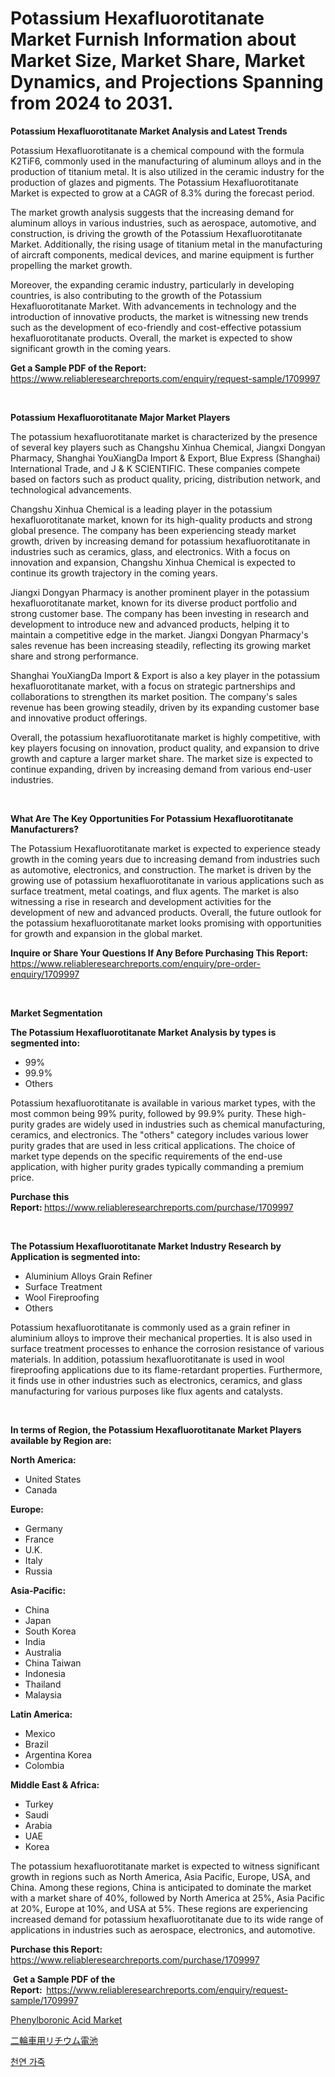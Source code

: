 <p><h1>Potassium Hexafluorotitanate Market Furnish Information about Market Size, Market Share, Market Dynamics, and Projections Spanning from 2024 to 2031.</h1></p><p><strong>Potassium Hexafluorotitanate Market Analysis and Latest Trends</strong></p>
<p><p>Potassium Hexafluorotitanate is a chemical compound with the formula K2TiF6, commonly used in the manufacturing of aluminum alloys and in the production of titanium metal. It is also utilized in the ceramic industry for the production of glazes and pigments. The Potassium Hexafluorotitanate Market is expected to grow at a CAGR of 8.3% during the forecast period.</p><p>The market growth analysis suggests that the increasing demand for aluminum alloys in various industries, such as aerospace, automotive, and construction, is driving the growth of the Potassium Hexafluorotitanate Market. Additionally, the rising usage of titanium metal in the manufacturing of aircraft components, medical devices, and marine equipment is further propelling the market growth. </p><p>Moreover, the expanding ceramic industry, particularly in developing countries, is also contributing to the growth of the Potassium Hexafluorotitanate Market. With advancements in technology and the introduction of innovative products, the market is witnessing new trends such as the development of eco-friendly and cost-effective potassium hexafluorotitanate products. Overall, the market is expected to show significant growth in the coming years.</p></p>
<p><strong>Get a Sample PDF of the Report:&nbsp;</strong> <a href="https://www.reliableresearchreports.com/enquiry/request-sample/1709997">https://www.reliableresearchreports.com/enquiry/request-sample/1709997</a></p>
<p>&nbsp;</p>
<p><strong>Potassium Hexafluorotitanate Major Market Players</strong></p>
<p><p>The potassium hexafluorotitanate market is characterized by the presence of several key players such as Changshu Xinhua Chemical, Jiangxi Dongyan Pharmacy, Shanghai YouXiangDa Import & Export, Blue Express (Shanghai) International Trade, and J & K SCIENTIFIC. These companies compete based on factors such as product quality, pricing, distribution network, and technological advancements.</p><p>Changshu Xinhua Chemical is a leading player in the potassium hexafluorotitanate market, known for its high-quality products and strong global presence. The company has been experiencing steady market growth, driven by increasing demand for potassium hexafluorotitanate in industries such as ceramics, glass, and electronics. With a focus on innovation and expansion, Changshu Xinhua Chemical is expected to continue its growth trajectory in the coming years.</p><p>Jiangxi Dongyan Pharmacy is another prominent player in the potassium hexafluorotitanate market, known for its diverse product portfolio and strong customer base. The company has been investing in research and development to introduce new and advanced products, helping it to maintain a competitive edge in the market. Jiangxi Dongyan Pharmacy's sales revenue has been increasing steadily, reflecting its growing market share and strong performance.</p><p>Shanghai YouXiangDa Import & Export is also a key player in the potassium hexafluorotitanate market, with a focus on strategic partnerships and collaborations to strengthen its market position. The company's sales revenue has been growing steadily, driven by its expanding customer base and innovative product offerings.</p><p>Overall, the potassium hexafluorotitanate market is highly competitive, with key players focusing on innovation, product quality, and expansion to drive growth and capture a larger market share. The market size is expected to continue expanding, driven by increasing demand from various end-user industries.</p></p>
<p>&nbsp;</p>
<p><strong>What Are The Key Opportunities For Potassium Hexafluorotitanate Manufacturers?</strong></p>
<p><p>The Potassium Hexafluorotitanate market is expected to experience steady growth in the coming years due to increasing demand from industries such as automotive, electronics, and construction. The market is driven by the growing use of potassium hexafluorotitanate in various applications such as surface treatment, metal coatings, and flux agents. The market is also witnessing a rise in research and development activities for the development of new and advanced products. Overall, the future outlook for the potassium hexafluorotitanate market looks promising with opportunities for growth and expansion in the global market.</p></p>
<p><strong>Inquire or Share Your Questions If Any Before Purchasing This Report:</strong> <a href="https://www.reliableresearchreports.com/enquiry/pre-order-enquiry/1709997">https://www.reliableresearchreports.com/enquiry/pre-order-enquiry/1709997</a></p>
<p>&nbsp;</p>
<p><strong>Market Segmentation</strong></p>
<p><strong>The Potassium Hexafluorotitanate Market Analysis by types is segmented into:</strong></p>
<p><ul><li>99%</li><li>99.9%</li><li>Others</li></ul></p>
<p><p>Potassium hexafluorotitanate is available in various market types, with the most common being 99% purity, followed by 99.9% purity. These high-purity grades are widely used in industries such as chemical manufacturing, ceramics, and electronics. The "others" category includes various lower purity grades that are used in less critical applications. The choice of market type depends on the specific requirements of the end-use application, with higher purity grades typically commanding a premium price.</p></p>
<p><strong>Purchase this Report:&nbsp;</strong><a href="https://www.reliableresearchreports.com/purchase/1709997">https://www.reliableresearchreports.com/purchase/1709997</a></p>
<p>&nbsp;</p>
<p><strong>The Potassium Hexafluorotitanate Market Industry Research by Application is segmented into:</strong></p>
<p><ul><li>Aluminium Alloys Grain Refiner</li><li>Surface Treatment</li><li>Wool Fireproofing</li><li>Others</li></ul></p>
<p><p>Potassium hexafluorotitanate is commonly used as a grain refiner in aluminium alloys to improve their mechanical properties. It is also used in surface treatment processes to enhance the corrosion resistance of various materials. In addition, potassium hexafluorotitanate is used in wool fireproofing applications due to its flame-retardant properties. Furthermore, it finds use in other industries such as electronics, ceramics, and glass manufacturing for various purposes like flux agents and catalysts.</p></p>
<p>&nbsp;</p>
<p><strong>In terms of Region, the Potassium Hexafluorotitanate Market Players available by Region are:</strong></p>
<p>
    <p> <strong> North America: </strong>
        <ul>
            <li>United States</li>
            <li>Canada</li>
        </ul>
        </p> 
    <p> <strong> Europe: </strong>
        <ul>
            <li>Germany</li>
            <li>France</li>
            <li>U.K.</li>
            <li>Italy</li>
            <li>Russia</li>
        </ul>
        </p> 
    <p> <strong> Asia-Pacific: </strong>
        <ul>
            <li>China</li>
            <li>Japan</li>
            <li>South Korea</li>
            <li>India</li>
            <li>Australia</li>
            <li>China Taiwan</li>
            <li>Indonesia</li>
            <li>Thailand</li>
            <li>Malaysia</li>
        </ul>
        </p> 
    <p> <strong> Latin America: </strong>
        <ul>
            <li>Mexico</li>
            <li>Brazil</li>
            <li>Argentina Korea</li>
            <li>Colombia</li>
        </ul>
        </p> 
    <p> <strong> Middle East & Africa: </strong>
        <ul>
            <li>Turkey</li>
            <li>Saudi</li>
            <li>Arabia</li>
            <li>UAE</li>
            <li>Korea</li>
        </ul>
    </p>
    </p>
<p><p>The potassium hexafluorotitanate market is expected to witness significant growth in regions such as North America, Asia Pacific, Europe, USA, and China. Among these regions, China is anticipated to dominate the market with a market share of 40%, followed by North America at 25%, Asia Pacific at 20%, Europe at 10%, and USA at 5%. These regions are experiencing increased demand for potassium hexafluorotitanate due to its wide range of applications in industries such as aerospace, electronics, and automotive.</p></p>
<p><strong>Purchase this Report: </strong><a href="https://www.reliableresearchreports.com/purchase/1709997">https://www.reliableresearchreports.com/purchase/1709997</a></p>
<p>&nbsp;<strong>Get a Sample PDF of the Report:&nbsp;&nbsp;</strong><a href="https://www.reliableresearchreports.com/enquiry/request-sample/1709997">https://www.reliableresearchreports.com/enquiry/request-sample/1709997</a></p>
<p><strong></strong></p>
<p><p><a href="https://github.com/RichRobinson5/Market-Research-Report-List-4/blob/main/phenylboronic-acid-market.md">Phenylboronic Acid Market</a></p><p><a href="https://github.com/oqoeusbvpadwjs08/Market-Research-Report-List-1/blob/main/3426638191942.md">二輪車用リチウム電池</a></p><p><a href="https://github.com/sougarounis/Market-Research-Report-List-2/blob/main/4927869191710.md">천연 가죽</a></p></p>